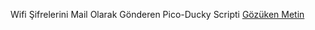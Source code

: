 Wifi Şifrelerini Mail Olarak Gönderen Pico-Ducky Scripti
<a href="https://ornek-link.com" target="_blank">Gözüken Metin</a>

